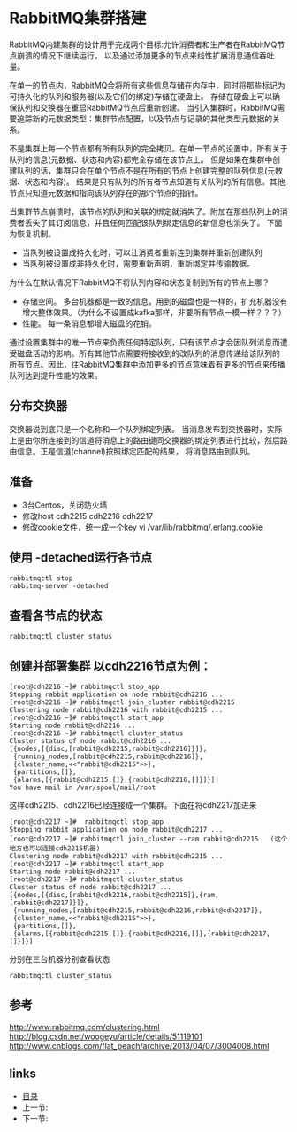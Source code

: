 RabbitMQ集群搭建
=======================================
RabbitMQ内建集群的设计用于完成两个目标:允许消费者和生产者在RabbitMQ节点崩溃的情况下继续运行，
以及通过添加更多的节点来线性扩展消息通信吞吐量。

在单一的节点内，RabbitMQ会将所有这些信息存储在内存中，同时将那些标记为可持久化的队列和服务器(以及它们的绑定)存储在硬盘上。
存储在硬盘上可以确保队列和交换器在重启RabbitMQ节点后重新创建。
当引入集群时，RabbitMQ需要追踪新的元数据类型：集群节点配置，以及节点与记录的其他类型元数据的关系。

不是集群上每一个节点都有所有队列的完全拷贝。在单一节点的设置中，所有关于队列的信息(元数据、状态和内容)都完全存储在该节点上。
但是如果在集群中创建队列的话，集群只会在单个节点不是在所有的节点上创建完整的队列信息(元数据、状态和内容)。
结果是只有队列的所有者节点知道有关队列的所有信息。其他节点只知道元数据和指向该队列存在的那个节点的指针。

当集群节点崩溃时，该节点的队列和关联的绑定就消失了。附加在那些队列上的消费者丢失了其订阅信息，并且任何匹配该队列绑定信息的新信息也消失了。
下面为恢复机制。
* 当队列被设置成持久化时，可以让消费者重新连到集群并重新创建队列
* 当队列被设置成非持久化时，需要重新声明，重新绑定并传输数据。

为什么在默认情况下RabbitMQ不将队列内容和状态复制到所有的节点上哪？
* 存储空间。 多台机器都是一致的信息，用到的磁盘也是一样的，扩充机器没有增大整体效果。（为什么不设置成kafka那样，非要所有节点一模一样？？？）
* 性能。 每一条消息都增大磁盘的花销。

通过设置集群中的唯一节点来负责任何特定队列，只有该节点才会因队列消息而遭受磁盘活动的影响。所有其他节点需要将接收到的改队列的消息传递给该队列的
所有节点。因此，往RabbitMQ集群中添加更多的节点意味着有更多的节点来传播队列达到提升性能的效果。

## 分布交换器
交换器说到底只是一个名称和一个队列绑定列表。
当消息发布到交换器时，实际上是由你所连接到的信道将消息上的路由键同交换器的绑定列表进行比较，然后路由信息。正是信道(channel)按照绑定匹配的结果，
将消息路由到队列。





## 准备
* 3台Centos，关闭防火墙 
* 修改host cdh2215 cdh2216 cdh2217
* 修改cookie文件，统一成一个key  vi /var/lib/rabbitmq/.erlang.cookie

## 使用 -detached运行各节点
```
rabbitmqctl stop
rabbitmq-server -detached 
```

## 查看各节点的状态
```
rabbitmqctl cluster_status
```

## 创建并部署集群 以cdh2216节点为例：
```
[root@cdh2216 ~]# rabbitmqctl stop_app
Stopping rabbit application on node rabbit@cdh2216 ...
[root@cdh2216 ~]# rabbitmqctl join_cluster rabbit@cdh2215
Clustering node rabbit@cdh2216 with rabbit@cdh2215 ...
[root@cdh2216 ~]# rabbitmqctl start_app
Starting node rabbit@cdh2216 ...
[root@cdh2216 ~]# rabbitmqctl cluster_status
Cluster status of node rabbit@cdh2216 ...
[{nodes,[{disc,[rabbit@cdh2215,rabbit@cdh2216]}]},
 {running_nodes,[rabbit@cdh2215,rabbit@cdh2216]},
 {cluster_name,<<"rabbit@cdh2215">>},
 {partitions,[]},
 {alarms,[{rabbit@cdh2215,[]},{rabbit@cdh2216,[]}]}]
You have mail in /var/spool/mail/root
```
这样cdh2215、cdh2216已经连接成一个集群。下面在将cdh2217加进来
```
[root@cdh2217 ~]#  rabbitmqctl stop_app
Stopping rabbit application on node rabbit@cdh2217 ...
[root@cdh2217 ~]# rabbitmqctl join_cluster --ram rabbit@cdh2215   (这个地方也可以连接cdh2215机器)
Clustering node rabbit@cdh2217 with rabbit@cdh2215 ...
[root@cdh2217 ~]# rabbitmqctl start_app
Starting node rabbit@cdh2217 ...
[root@cdh2217 ~]# rabbitmqctl cluster_status
Cluster status of node rabbit@cdh2217 ...
[{nodes,[{disc,[rabbit@cdh2216,rabbit@cdh2215]},{ram,[rabbit@cdh2217]}]},
 {running_nodes,[rabbit@cdh2215,rabbit@cdh2216,rabbit@cdh2217]},
 {cluster_name,<<"rabbit@cdh2215">>},
 {partitions,[]},
 {alarms,[{rabbit@cdh2215,[]},{rabbit@cdh2216,[]},{rabbit@cdh2217,[]}]}]
```

分别在三台机器分别查看状态
```
rabbitmqctl cluster_status
```

## 参考
http://www.rabbitmq.com/clustering.html
http://blog.csdn.net/woogeyu/article/details/51119101
http://www.cnblogs.com/flat_peach/archive/2013/04/07/3004008.html



## links
  * [目录](<directory.md>)
  * 上一节: [](<>)
  * 下一节: [](<>)